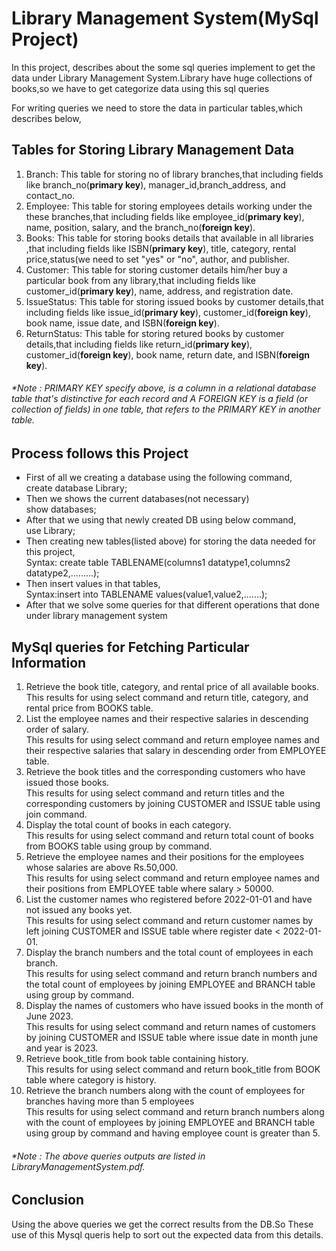                                                                
    
  # Library Management System(MySql Project)

  <p>In this project, describes about the some sql queries implement to get the data under Library Management System.Library have huge collections of books,so we have to get categorize data using this sql queries</p>

  For writing queries we need to store the data in particular tables,which describes below,

  ## Tables for Storing Library Management Data

<ol>
<li>Branch: This table for storing no of library branches,that including fields like branch_no(<b>primary key</b>), manager_id,branch_address, and contact_no.</li>

<li>Employee: This table for storing employees details working under the these branches,that including fields like employee_id(<b>primary key</b>), name, position, salary, and the branch_no(<b>foreign key</b>).</li>

<li>Books:  This table for storing books details that available in all libraries ,that including fields like ISBN(<b>primary key</b>), title, category, rental price,status(we need to set "yes" or "no", author, and publisher.</li>

<li>Customer: This table for storing customer details him/her buy a particular book from any library,that including fields like customer_id(<b>primary key</b>), name, address, and registration date.</li>

<li>IssueStatus: This table for storing issued books by customer details,that including fields like issue_id(<b>primary key</b>), customer_id(<b>foreign key</b>), book name, issue date, and ISBN(<b>foreign key</b>).</li>

<li>ReturnStatus: This table for storing retured books by customer details,that including fields like return_id(<b>primary key</b>), customer_id(<b>foreign key</b>), book name, return date, and ISBN(<b>foreign key</b>).</li>
</ol>


###### *Note : PRIMARY KEY specify above, is a column in a relational database table that's distinctive for each record and A FOREIGN KEY is a field (or collection of fields) in one table, that refers to the PRIMARY KEY in another table.

## Process follows this Project

<ul>
<li>First of all we creating a database using the following command,</li>
          create database Library;
  <li>Then we shows the current databases(not necessary)</li>
          show databases;
  <li>After that we using that newly created DB using below command,</li>
           use Library;
  <li>Then creating new tables(listed above) for storing the data needed for this project,</li>
     Syntax: create table TABLENAME(columns1 datatype1,columns2 datatype2,.........);
 <li>Then insert values in that tables,</li>
  Syntax:insert into TABLENAME values(value1,value2,.......);

<li>After that we solve some queries for that different operations that done under library management system</li>
</ul>

## MySql queries for Fetching Particular Information

<ol>
<li> Retrieve the book title, category, and rental price of all available books.</li>
  This results for using select  command and return title, category, and rental price from BOOKS table.
 <li> List the employee names and their respective salaries in descending order of salary.</li>
    This results for using select command and return employee names and their respective salaries that salary in descending order from EMPLOYEE table.
<li> Retrieve the book titles and the corresponding customers who have issued those books.</li>
      This results for using select command and return titles and the corresponding customers by joining CUSTOMER and ISSUE table using join command.
<li> Display the total count of books in each category.</li>
        This results for using select command and return total count of books from BOOKS table using group by command.
<li> Retrieve the employee names and their positions for the employees whose salaries are above Rs.50,000.</li>
  This results for using select command and return employee names and their positions from EMPLOYEE table where salary > 50000.
<li> List the customer names who registered before 2022-01-01 and have not issued any books yet.</li>
        This results for using select command and return customer names by left joining CUSTOMER and ISSUE table where register date <  2022-01-01.
<li> Display the branch numbers and the total count of employees in each branch.</li>
           This results for using select command and return branch numbers and the total count of employees by joining EMPLOYEE and BRANCH table using group by command.
<li> Display the names of customers who have issued books in the month of June 2023.</li>
         This results for using select command and return names of customers by joining CUSTOMER and ISSUE table where issue date in month june and year is 2023.
<li> Retrieve book_title from book table containing history.</li>
       This results for using select command and return book_title from BOOK table where category is history.

<li> Retrieve the branch numbers along with the count of employees for branches having more than 5 employees</li>
             This results for using select command and return  branch numbers along with the count of employees by joining EMPLOYEE and BRANCH table using group by command and having employee count is greater than 5.

</ol>

###### *Note : The above queries outputs are listed in LibraryManagementSystem.pdf.


## Conclusion

<p>Using the above queries we get the correct results from the DB.So These use of this Mysql queris help to sort out the expected data from this details.</p>



